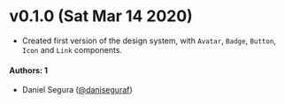 # v0.1.0 (Sat Mar 14 2020)

- Created first version of the design system, with `Avatar`, `Badge`, `Button`, `Icon` and `Link` components.

#### Authors: 1
- Daniel Segura ([@daniseguraf](https://github.com/daniseguraf))